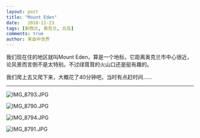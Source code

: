 ```yaml
---
layout: post
title: "Mount Eden"
date:   2018-11-23
tags: [新西兰, 奥克兰, 北岛]
comments: true
author: 来自中世界
---
```


我们现在住的地区就叫Mount Eden，算是一个地标，它距离奥克兰市中心很近，论风景而言倒不是太特别。不过绿茸茸的火山口还是挺有趣的。

我们爬上去又爬下来，大概花了40分钟吧，当时有点赶时间……

---

![IMG_8793.JPG](https://i.loli.net/2019/01/06/5c31836ba614a.jpg)

![IMG_8790.JPG](https://i.loli.net/2019/01/06/5c31836bc7bbc.jpg)

![IMG_8794.JPG](https://i.loli.net/2019/01/06/5c31836da3372.jpg)

![IMG_8791.JPG](https://i.loli.net/2019/01/06/5c31836db35cb.jpg)
